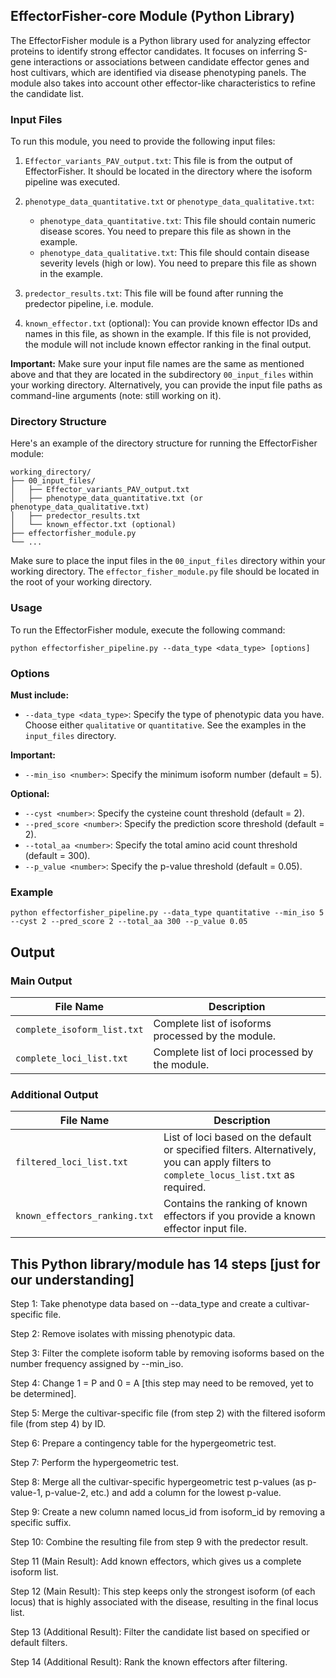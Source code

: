 ## EffectorFisher-core Module (Python Library)

The EffectorFisher module is a Python library used for analyzing effector proteins to identify strong effector candidates. It focuses on inferring S-gene interactions or associations between candidate effector genes and host cultivars, which are identified via disease phenotyping panels. The module also takes into account other effector-like characteristics to refine the candidate list.

### Input Files
To run this module, you need to provide the following input files:

1. `Effector_variants_PAV_output.txt`: This file is from the output of EffectorFisher. It should be located in the directory where the isoform pipeline was executed.

2. `phenotype_data_quantitative.txt` or `phenotype_data_qualitative.txt`:
   - `phenotype_data_quantitative.txt`: This file should contain numeric disease scores. You need to prepare this file as shown in the example.
   - `phenotype_data_qualitative.txt`: This file should contain disease severity levels (high or low). You need to prepare this file as shown in the example.

3. `predector_results.txt`: This file will be found after running the predector pipeline, i.e. module.

4. `known_effector.txt` (optional): You can provide known effector IDs and names in this file, as shown in the example. If this file is not provided, the module will not include known effector ranking in the final output.

**Important:** Make sure your input file names are the same as mentioned above and that they are located in the subdirectory `00_input_files` within your working directory. Alternatively, you can provide the input file paths as command-line arguments (note: still working on it).

### Directory Structure
Here's an example of the directory structure for running the EffectorFisher module:

```plaintext
working_directory/
├── 00_input_files/
│   ├── Effector_variants_PAV_output.txt
│   ├── phenotype_data_quantitative.txt (or phenotype_data_qualitative.txt)
│   ├── predector_results.txt
│   └── known_effector.txt (optional)
├── effectorfisher_module.py
└── ...
```

Make sure to place the input files in the `00_input_files` directory within your working directory. The `effector_fisher_module.py` file should be located in the root of your working directory.

### Usage
To run the EffectorFisher module, execute the following command:

```
python effectorfisher_pipeline.py --data_type <data_type> [options]
```

### Options

**Must include:**
- `--data_type <data_type>`: Specify the type of phenotypic data you have. Choose either `qualitative` or `quantitative`. See the examples in the `input_files` directory.

**Important:**
- `--min_iso <number>`: Specify the minimum isoform number (default = 5).

**Optional:**
- `--cyst <number>`: Specify the cysteine count threshold (default = 2).
- `--pred_score <number>`: Specify the prediction score threshold (default = 2).
- `--total_aa <number>`: Specify the total amino acid count threshold (default = 300).
- `--p_value <number>`: Specify the p-value threshold (default = 0.05).

### Example
```
python effectorfisher_pipeline.py --data_type quantitative --min_iso 5 --cyst 2 --pred_score 2 --total_aa 300 --p_value 0.05
```
## Output

### Main Output
| File Name                  | Description                                         |
|----------------------------|-----------------------------------------------------|
| `complete_isoform_list.txt` | Complete list of isoforms processed by the module. |
| `complete_loci_list.txt`    | Complete list of loci processed by the module.     |

### Additional Output
| File Name                      | Description                                                                                                                                                         |
|--------------------------------|---------------------------------------------------------------------------------------------------------------------------------------------------------------------|
| `filtered_loci_list.txt`       | List of loci based on the default or specified filters. Alternatively, you can apply filters to `complete_locus_list.txt` as required.                              |
| `known_effectors_ranking.txt` | Contains the ranking of known effectors if you provide a known effector input file.                                                                                 |




## This Python library/module has 14 steps [just for our understanding]
Step 1: Take phenotype data based on --data_type and create a cultivar-specific file.

Step 2: Remove isolates with missing phenotypic data.

Step 3: Filter the complete isoform table by removing isoforms based on the number frequency assigned by --min_iso.

Step 4: Change 1 = P and 0 = A [this step may need to be removed, yet to be determined].

Step 5: Merge the cultivar-specific file (from step 2) with the filtered isoform file (from step 4) by ID.

Step 6: Prepare a contingency table for the hypergeometric test.

Step 7: Perform the hypergeometric test.

Step 8: Merge all the cultivar-specific hypergeometric test p-values (as p-value-1, p-value-2, etc.) and add a column for the lowest p-value.

Step 9: Create a new column named locus_id from isoform_id by removing a specific suffix.

Step 10: Combine the resulting file from step 9 with the predector result.

Step 11 (Main Result): Add known effectors, which gives us a complete isoform list.

Step 12 (Main Result): This step keeps only the strongest isoform (of each locus) that is highly associated with the disease, resulting in the final locus list.

Step 13 (Additional Result): Filter the candidate list based on specified or default filters.

Step 14 (Additional Result): Rank the known effectors after filtering.

